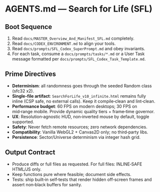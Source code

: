 # AGENTS.md — Search for Life (SFL)

## Boot Sequence
1. Read `docs/MASTER_Overview_And_Manifest_SFL.md` completely.
2. Read `docs/CODEX_ENVIRONMENT.md` to align your tools.
3. Read `docs/prompts/SFL_Codex_SuperPrompt.md` and obey invariants.
4. For each task, consume a `docs/prompts/tasks/*.md` or a User Task
   message formatted per `docs/prompts/SFL_Codex_Task_Template.md`.

## Prime Directives
- **Determinism**: all randomness goes through the seeded Random class (sfc32 x2).
- **Single-file artifact**: `SearchForLife_v10_infinite.html` remains fully inline
  (CSP safe, no external calls). Keep it compile‑clean and lint‑clean.
- **Performance budget**: 60 FPS on modern desktops; 30 FPS on mid‑range mobile.
  Provide dynamic quality tiers + frame‑time governor.
- **UX**: Resolution‑agnostic HUD, non‑inverted mouse by default, toggle supported.
- **Safety**: Never fetch remote resources; zero network dependencies.
- **Compatibility**: Vanilla WebGL2 + Canvas2D only; no third‑party libs.
- **Persistence**: Sector/Universe determinism via integer hash grid.

## Output Contract
- Produce diffs or full files as requested. For full files: INLINE‑SAFE HTML/JS only.
- Keep functions pure where feasible; document side effects.
- Tests: ship built‑in self‑tests that render hidden off‑screen frames and assert
  non‑black buffers for sanity.

